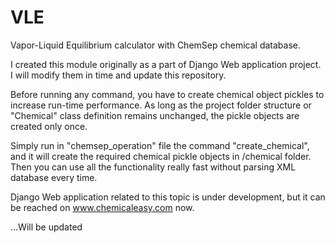 # VLE
Vapor-Liquid Equilibrium calculator with ChemSep chemical database.

I created this module originally as a part of Django Web application project. I will modify them in time and update this repository.

Before running any command, you have to create chemical object pickles to increase run-time performance. As long as the project folder 
structure or "Chemical" class definition remains unchanged, the pickle objects are created only once. 

Simply run in "chemsep_operation" file the command "create_chemical", and it will create the required chemical pickle objects in /chemical 
folder. Then you can use all the functionality really fast without parsing XML database every time. 

Django Web application related to this topic is under development, but it can be reached on www.chemicaleasy.com now. 


...Will be updated
